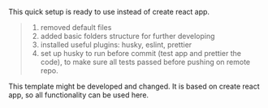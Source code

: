 This quick setup is ready to use instead of create react app.

> 1. removed default files
> 2. added basic folders structure for further developing
> 3. installed useful plugins: husky, eslint, prettier
> 4. set up husky to run before commit (test app and prettier the code), to make sure all tests passed before pushing on remote repo. 

This template might be developed and changed. It is based on create react app, so all functionality can be used here. 

